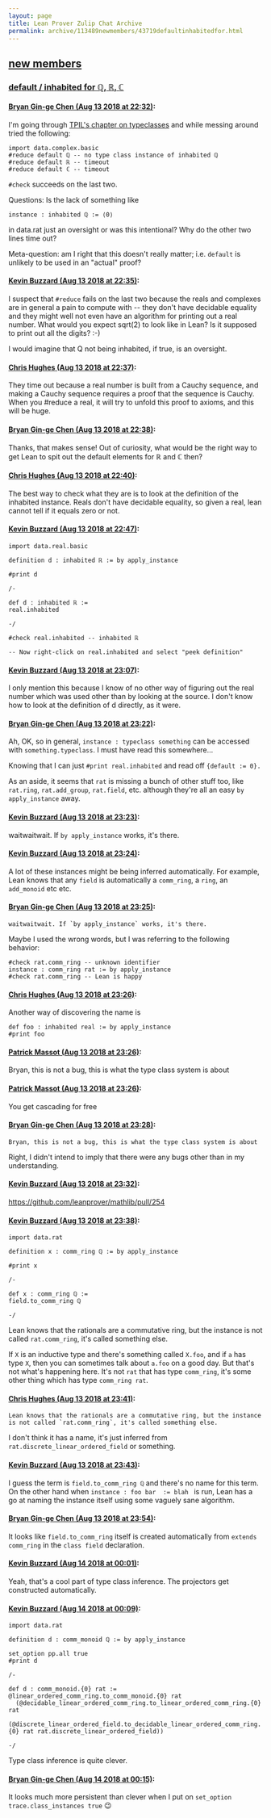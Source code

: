 ```yaml
---
layout: page
title: Lean Prover Zulip Chat Archive 
permalink: archive/113489newmembers/43719defaultinhabitedfor.html
---
```


## [new members](index.html)
### [default / inhabited for ℚ, ℝ, ℂ](43719defaultinhabitedfor.html)

#### [Bryan Gin-ge Chen (Aug 13 2018 at 22:32)](https://leanprover.zulipchat.com/#narrow/stream/113489-new%20members/topic/default%20/%20inhabited%20for%20%E2%84%9A%2C%20%E2%84%9D%2C%20%E2%84%82/near/132070075):
I'm going through [TPIL's chapter on typeclasses](https://leanprover.github.io/theorem_proving_in_lean/type_classes.html#type-classes-and-instances) and while messing around tried the following:
```lean
import data.complex.basic
#reduce default ℚ -- no type class instance of inhabited ℚ
#reduce default ℝ -- timeout
#reduce default ℂ -- timeout
```
`#check` succeeds on the last two.

Questions: Is the lack of something like 
```lean
instance : inhabited ℚ := ⟨0⟩
``` 
in data.rat just an oversight or was this intentional? Why do the other two lines time out?

Meta-question: am I right that this doesn't really matter; i.e. `default` is unlikely to be used in an "actual" proof?

#### [Kevin Buzzard (Aug 13 2018 at 22:35)](https://leanprover.zulipchat.com/#narrow/stream/113489-new%20members/topic/default%20/%20inhabited%20for%20%E2%84%9A%2C%20%E2%84%9D%2C%20%E2%84%82/near/132070230):
I suspect that `#reduce` fails on the last two because the reals and complexes are in general a pain to compute with -- they don't have decidable equality and they might well not even have an algorithm for printing out a real number. What would you expect  sqrt(2) to look like in Lean? Is it supposed to print out all the digits? :-)

I would imagine that Q not being inhabited, if true, is an oversight.

#### [Chris Hughes (Aug 13 2018 at 22:37)](https://leanprover.zulipchat.com/#narrow/stream/113489-new%20members/topic/default%20/%20inhabited%20for%20%E2%84%9A%2C%20%E2%84%9D%2C%20%E2%84%82/near/132070343):
They time out because a real number is built from a Cauchy sequence, and making a Cauchy sequence requires a proof that the sequence is Cauchy. When you #reduce a real, it will try to unfold this proof to axioms, and this will be huge.

#### [Bryan Gin-ge Chen (Aug 13 2018 at 22:38)](https://leanprover.zulipchat.com/#narrow/stream/113489-new%20members/topic/default%20/%20inhabited%20for%20%E2%84%9A%2C%20%E2%84%9D%2C%20%E2%84%82/near/132070420):
Thanks, that makes sense! Out of curiosity, what would be the right way to get Lean to spit out the default elements for ℝ and ℂ then?

#### [Chris Hughes (Aug 13 2018 at 22:40)](https://leanprover.zulipchat.com/#narrow/stream/113489-new%20members/topic/default%20/%20inhabited%20for%20%E2%84%9A%2C%20%E2%84%9D%2C%20%E2%84%82/near/132070513):
The best way to check what they are is to look at the definition of the inhabited instance. Reals don't have decidable equality, so given a real, lean cannot tell if it equals zero or not.

#### [Kevin Buzzard (Aug 13 2018 at 22:47)](https://leanprover.zulipchat.com/#narrow/stream/113489-new%20members/topic/default%20/%20inhabited%20for%20%E2%84%9A%2C%20%E2%84%9D%2C%20%E2%84%82/near/132070886):
```lean
import data.real.basic 

definition d : inhabited ℝ := by apply_instance

#print d

/-

def d : inhabited ℝ :=
real.inhabited

-/

#check real.inhabited -- inhabited ℝ

-- Now right-click on real.inhabited and select "peek definition"
```

#### [Kevin Buzzard (Aug 13 2018 at 23:07)](https://leanprover.zulipchat.com/#narrow/stream/113489-new%20members/topic/default%20/%20inhabited%20for%20%E2%84%9A%2C%20%E2%84%9D%2C%20%E2%84%82/near/132071991):
I only mention this because I know of no other way of figuring out the real number which was used other than by looking at the source. I don't know how to look at the definition of d directly, as it were.

#### [Bryan Gin-ge Chen (Aug 13 2018 at 23:22)](https://leanprover.zulipchat.com/#narrow/stream/113489-new%20members/topic/default%20/%20inhabited%20for%20%E2%84%9A%2C%20%E2%84%9D%2C%20%E2%84%82/near/132072791):
Ah, OK, so in general, `instance : typeclass something` can be accessed with `something.typeclass`. I must have read this somewhere...

Knowing that I can just `#print real.inhabited` and read off `{default := 0}.`

As an aside, it seems that `rat` is missing a bunch of other stuff too, like `rat.ring`, `rat.add_group`, `rat.field`, etc. although they're all an easy `by apply_instance` away.

#### [Kevin Buzzard (Aug 13 2018 at 23:23)](https://leanprover.zulipchat.com/#narrow/stream/113489-new%20members/topic/default%20/%20inhabited%20for%20%E2%84%9A%2C%20%E2%84%9D%2C%20%E2%84%82/near/132072805):
waitwaitwait. If `by apply_instance` works, it's there.

#### [Kevin Buzzard (Aug 13 2018 at 23:24)](https://leanprover.zulipchat.com/#narrow/stream/113489-new%20members/topic/default%20/%20inhabited%20for%20%E2%84%9A%2C%20%E2%84%9D%2C%20%E2%84%82/near/132072874):
A lot of these instances might be being inferred automatically. For example, Lean knows that any `field` is automatically a `comm_ring`, a `ring`, an `add_monoid` etc etc.

#### [Bryan Gin-ge Chen (Aug 13 2018 at 23:25)](https://leanprover.zulipchat.com/#narrow/stream/113489-new%20members/topic/default%20/%20inhabited%20for%20%E2%84%9A%2C%20%E2%84%9D%2C%20%E2%84%82/near/132072906):
```quote
waitwaitwait. If `by apply_instance` works, it's there.
```
Maybe I used the wrong words, but I was referring to the following behavior:
```lean
#check rat.comm_ring -- unknown identifier
instance : comm_ring rat := by apply_instance
#check rat.comm_ring -- Lean is happy
```

#### [Chris Hughes (Aug 13 2018 at 23:26)](https://leanprover.zulipchat.com/#narrow/stream/113489-new%20members/topic/default%20/%20inhabited%20for%20%E2%84%9A%2C%20%E2%84%9D%2C%20%E2%84%82/near/132072965):
Another way of discovering the name is
 ```lean
def foo : inhabited real := by apply_instance
#print foo
```

#### [Patrick Massot (Aug 13 2018 at 23:26)](https://leanprover.zulipchat.com/#narrow/stream/113489-new%20members/topic/default%20/%20inhabited%20for%20%E2%84%9A%2C%20%E2%84%9D%2C%20%E2%84%82/near/132072972):
Bryan, this is not a bug, this is what the type class system is about

#### [Patrick Massot (Aug 13 2018 at 23:26)](https://leanprover.zulipchat.com/#narrow/stream/113489-new%20members/topic/default%20/%20inhabited%20for%20%E2%84%9A%2C%20%E2%84%9D%2C%20%E2%84%82/near/132072982):
You get cascading for free

#### [Bryan Gin-ge Chen (Aug 13 2018 at 23:28)](https://leanprover.zulipchat.com/#narrow/stream/113489-new%20members/topic/default%20/%20inhabited%20for%20%E2%84%9A%2C%20%E2%84%9D%2C%20%E2%84%82/near/132073073):
```quote
Bryan, this is not a bug, this is what the type class system is about
```
Right, I didn't intend to imply that there were any bugs other than in my understanding.

#### [Kevin Buzzard (Aug 13 2018 at 23:32)](https://leanprover.zulipchat.com/#narrow/stream/113489-new%20members/topic/default%20/%20inhabited%20for%20%E2%84%9A%2C%20%E2%84%9D%2C%20%E2%84%82/near/132073292):
https://github.com/leanprover/mathlib/pull/254

#### [Kevin Buzzard (Aug 13 2018 at 23:38)](https://leanprover.zulipchat.com/#narrow/stream/113489-new%20members/topic/default%20/%20inhabited%20for%20%E2%84%9A%2C%20%E2%84%9D%2C%20%E2%84%82/near/132073578):
```lean
import data.rat

definition x : comm_ring ℚ := by apply_instance

#print x

/-

def x : comm_ring ℚ :=
field.to_comm_ring ℚ

-/
```

Lean knows that the rationals are a commutative ring, but the instance is not called `rat.comm_ring`, it's called something else. 

If `X` is an inductive type and there's something called `X.foo`, and if `a` has type `X`, then you can sometimes talk about `a.foo` on a good day. But that's not what's happening here. It's not `rat` that has type `comm_ring`, it's some other thing which has type `comm_ring rat`.

#### [Chris Hughes (Aug 13 2018 at 23:41)](https://leanprover.zulipchat.com/#narrow/stream/113489-new%20members/topic/default%20/%20inhabited%20for%20%E2%84%9A%2C%20%E2%84%9D%2C%20%E2%84%82/near/132073675):
```quote
Lean knows that the rationals are a commutative ring, but the instance is not called `rat.comm_ring`, it's called something else. 
```
I don't think it has a name, it's just inferred from `rat.discrete_linear_ordered_field` or something.

#### [Kevin Buzzard (Aug 13 2018 at 23:43)](https://leanprover.zulipchat.com/#narrow/stream/113489-new%20members/topic/default%20/%20inhabited%20for%20%E2%84%9A%2C%20%E2%84%9D%2C%20%E2%84%82/near/132073758):
I guess the term is `field.to_comm_ring ℚ` and there's no name for this term. On the other hand when `instance : foo bar  := blah ` is run, Lean has a go at naming the instance itself using some vaguely sane algorithm.

#### [Bryan Gin-ge Chen (Aug 13 2018 at 23:54)](https://leanprover.zulipchat.com/#narrow/stream/113489-new%20members/topic/default%20/%20inhabited%20for%20%E2%84%9A%2C%20%E2%84%9D%2C%20%E2%84%82/near/132074255):
It looks like `field.to_comm_ring` itself is created automatically from `extends comm_ring` in the `class field` declaration.

#### [Kevin Buzzard (Aug 14 2018 at 00:01)](https://leanprover.zulipchat.com/#narrow/stream/113489-new%20members/topic/default%20/%20inhabited%20for%20%E2%84%9A%2C%20%E2%84%9D%2C%20%E2%84%82/near/132074504):
Yeah, that's a cool part of type class inference. The projectors get constructed automatically.

#### [Kevin Buzzard (Aug 14 2018 at 00:09)](https://leanprover.zulipchat.com/#narrow/stream/113489-new%20members/topic/default%20/%20inhabited%20for%20%E2%84%9A%2C%20%E2%84%9D%2C%20%E2%84%82/near/132074849):
```lean
import data.rat

definition d : comm_monoid ℚ := by apply_instance

set_option pp.all true
#print d

/-

def d : comm_monoid.{0} rat :=
@linear_ordered_comm_ring.to_comm_monoid.{0} rat
  (@decidable_linear_ordered_comm_ring.to_linear_ordered_comm_ring.{0} rat
     (@discrete_linear_ordered_field.to_decidable_linear_ordered_comm_ring.{0} rat rat.discrete_linear_ordered_field))

-/
```

Type class inference is quite clever.

#### [Bryan Gin-ge Chen (Aug 14 2018 at 00:15)](https://leanprover.zulipchat.com/#narrow/stream/113489-new%20members/topic/default%20/%20inhabited%20for%20%E2%84%9A%2C%20%E2%84%9D%2C%20%E2%84%82/near/132075092):
It looks much more persistent than clever when I put on `set_option trace.class_instances true` :wink:

